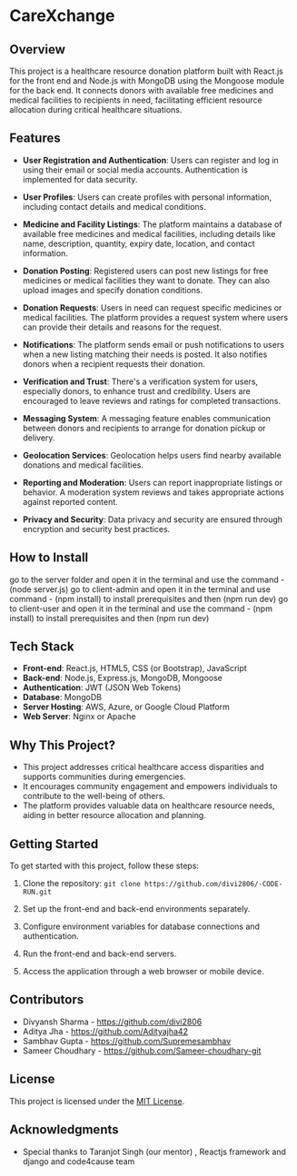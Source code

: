 # CareXchange
## Overview

This project is a healthcare resource donation platform built with React.js for the front end and Node.js with MongoDB using the Mongoose module for the back end. It connects donors with available free medicines and medical facilities to recipients in need, facilitating efficient resource allocation during critical healthcare situations.

## Features

- **User Registration and Authentication**: Users can register and log in using their email or social media accounts. Authentication is implemented for data security.

- **User Profiles**: Users can create profiles with personal information, including contact details and medical conditions.

- **Medicine and Facility Listings**: The platform maintains a database of available free medicines and medical facilities, including details like name, description, quantity, expiry date, location, and contact information.

- **Donation Posting**: Registered users can post new listings for free medicines or medical facilities they want to donate. They can also upload images and specify donation conditions.

- **Donation Requests**: Users in need can request specific medicines or medical facilities. The platform provides a request system where users can provide their details and reasons for the request.

- **Notifications**: The platform sends email or push notifications to users when a new listing matching their needs is posted. It also notifies donors when a recipient requests their donation.

- **Verification and Trust**: There's a verification system for users, especially donors, to enhance trust and credibility. Users are encouraged to leave reviews and ratings for completed transactions.

- **Messaging System**: A messaging feature enables communication between donors and recipients to arrange for donation pickup or delivery.

- **Geolocation Services**: Geolocation helps users find nearby available donations and medical facilities.

- **Reporting and Moderation**: Users can report inappropriate listings or behavior. A moderation system reviews and takes appropriate actions against reported content.

- **Privacy and Security**: Data privacy and security are ensured through encryption and security best practices.


## How to Install
go to the server folder and open it in the terminal and use the command - (node server.js)
go to client-admin and open it in the terminal and use command - (npm install) to install prerequisites and then (npm run dev)
go to client-user and open it in the terminal and use the command - (npm install) to install prerequisites and then (npm run dev)


## Tech Stack

- **Front-end**: React.js, HTML5, CSS (or Bootstrap), JavaScript
- **Back-end**: Node.js, Express.js, MongoDB, Mongoose
- **Authentication**: JWT (JSON Web Tokens)
- **Database**: MongoDB
- **Server Hosting**: AWS, Azure, or Google Cloud Platform
- **Web Server**: Nginx or Apache

## Why This Project?

- This project addresses critical healthcare access disparities and supports communities during emergencies.
- It encourages community engagement and empowers individuals to contribute to the well-being of others.
- The platform provides valuable data on healthcare resource needs, aiding in better resource allocation and planning.

## Getting Started

To get started with this project, follow these steps:

1. Clone the repository: `git clone https://github.com/divi2806/-CODE-RUN.git`

2. Set up the front-end and back-end environments separately.

3. Configure environment variables for database connections and authentication.

4. Run the front-end and back-end servers.

5. Access the application through a web browser or mobile device.

## Contributors

- Divyansh Sharma - https://github.com/divi2806
- Aditya Jha - https://github.com/Adityajha42
- Sambhav Gupta - https://github.com/Supremesambhav
- Sameer Choudhary - https://github.com/Sameer-choudhary-git

## License

This project is licensed under the [MIT License](LICENSE).

## Acknowledgments

- Special thanks to Taranjot Singh (our mentor) , Reactjs framework and django and code4cause team

